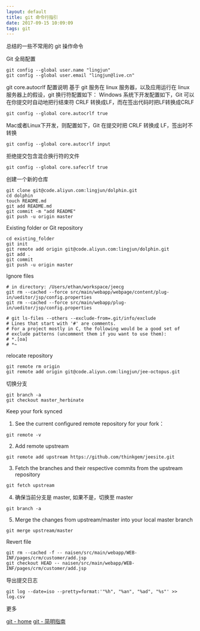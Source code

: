 ```yaml
---
layout: default
title: git 命令行指引
date: 2017-09-15 10:09:09
tags: git
---
```

总结的一些不常用的 git 操作命令

Git 全局配置
```
git config --global user.name "lingjun"
git config --global user.email "lingjun@live.cn"
```

git core.autocrlf 配置说明
基于 git 服务在 linux 服务器，以及应用运行在 linux 服务器上的假设，git 换行符配置如下：
Windows 系统下开发配置如下，Git 可以在你提交时自动地把行结束符 CRLF 转换成LF，而在签出代码时把LF转换成CRLF
```
git config --global core.autocrlf true
```
Mac或者Linux下开发，则配置如下，Git 在提交时把 CRLF 转换成 LF，签出时不转换
```
git config --global core.autocrlf input
```
拒绝提交包含混合换行符的文件
```
git config --global core.safecrlf true
```

创建一个新的仓库
```
git clone git@code.aliyun.com:lingjun/dolphin.git
cd dolphin
touch README.md
git add README.md
git commit -m "add README"
git push -u origin master
```

Existing folder or Git repository
```
cd existing_folder
git init
git remote add origin git@code.aliyun.com:lingjun/dolphin.git
git add .
git commit
git push -u origin master
```

Ignore files
```
# in directory: /Users/ethan/workspace/jeecg
git rm --cached --force src/main/webapp/webpage/content/plug-in/ueditor/jsp/config.properties
git rm --cached --force src/main/webapp/plug-in/ueditor/jsp/config.properties

# git ls-files --others --exclude-from=.git/info/exclude
# Lines that start with '#' are comments.
# For a project mostly in C, the following would be a good set of
# exclude patterns (uncomment them if you want to use them):
# *.[oa]
# *~
```

relocate repository
```
git remote rm origin
git remote add origin git@code.aliyun.com:lingjun/jee-octopus.git
```

切换分支
```
git branch -a
git checkout master_herbinate
```

Keep your fork synced
1. See the current configured remote repository for your fork：
```
git remote -v
```
2. Add remote upstream
```
git remote add upstream https://github.com/thinkgem/jeesite.git
```
3. Fetch the branches and their respective commits from the upstream repository
```
git fetch upstream
```
4. 确保当前分支是 master, 如果不是，切换至 master
```
git branch -a
```
5. Merge the changes from upstream/master into your local master branch
```
git merge upstream/master
```

Revert file
```
git rm --cached -f -- naisen/src/main/webapp/WEB-INF/pages/crm/customer/add.jsp
git checkout HEAD -- naisen/src/main/webapp/WEB-INF/pages/crm/customer/add.jsp
```

导出提交日志
```
git log --date=iso --pretty=format:'"%h", "%an", "%ad", "%s"' >> log.csv
```

更多

[git - home](https://git-scm.com/about)
[git - 简明指南](http://rogerdudler.github.io/git-guide/index.zh.html)
